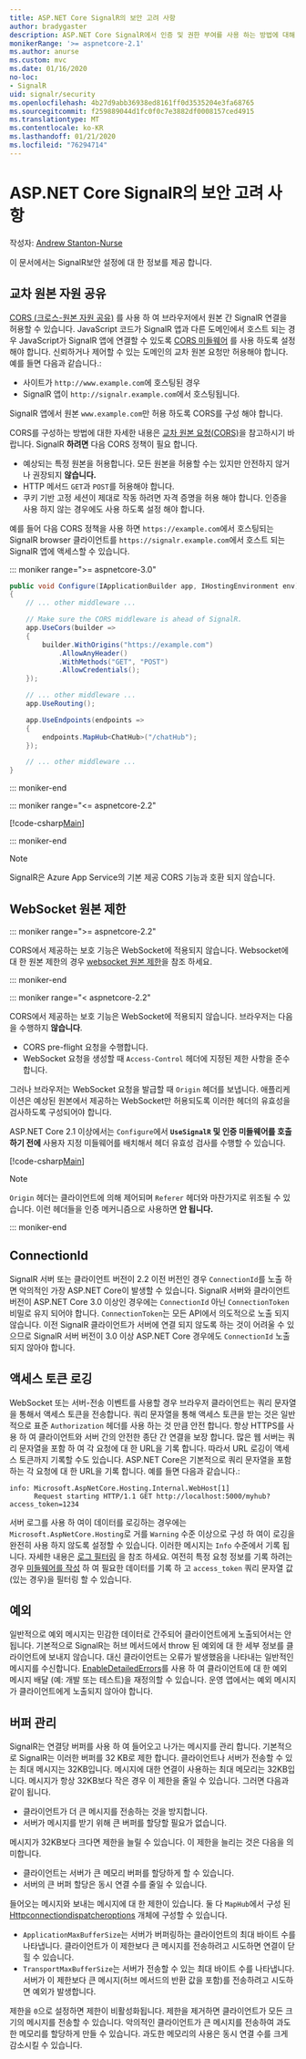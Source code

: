 ```yaml
---
title: ASP.NET Core SignalR의 보안 고려 사항
author: bradygaster
description: ASP.NET Core SignalR에서 인증 및 권한 부여를 사용 하는 방법에 대해 알아봅니다.
monikerRange: '>= aspnetcore-2.1'
ms.author: anurse
ms.custom: mvc
ms.date: 01/16/2020
no-loc:
- SignalR
uid: signalr/security
ms.openlocfilehash: 4b27d9abb36938ed8161ff0d3535204e3fa68765
ms.sourcegitcommit: f259889044d1fc0f0c7e3882df0008157ced4915
ms.translationtype: MT
ms.contentlocale: ko-KR
ms.lasthandoff: 01/21/2020
ms.locfileid: "76294714"
---
```

# <a name="security-considerations-in-aspnet-core-opno-locsignalr"></a>ASP.NET Core SignalR의 보안 고려 사항

작성자: [Andrew Stanton-Nurse](https://twitter.com/anurse)

이 문서에서는 SignalR보안 설정에 대 한 정보를 제공 합니다.

## <a name="cross-origin-resource-sharing"></a>교차 원본 자원 공유

[CORS (크로스-원본 자원 공유)](https://www.w3.org/TR/cors/) 를 사용 하 여 브라우저에서 원본 간 SignalR 연결을 허용할 수 있습니다. JavaScript 코드가 SignalR 앱과 다른 도메인에서 호스트 되는 경우 JavaScript가 SignalR 앱에 연결할 수 있도록 [CORS 미들웨어](xref:security/cors) 를 사용 하도록 설정 해야 합니다. 신뢰하거나 제어할 수 있는 도메인의 교차 원본 요청만 허용해야 합니다. 예를 들면 다음과 같습니다.:

* 사이트가 `http://www.example.com`에 호스팅된 경우
* SignalR 앱이 `http://signalr.example.com`에서 호스팅됩니다.

SignalR 앱에서 원본 `www.example.com`만 허용 하도록 CORS를 구성 해야 합니다.

CORS를 구성하는 방법에 대한 자세한 내용은 [교차 원본 요청(CORS)](xref:security/cors)을 참고하시기 바랍니다. SignalR **하려면** 다음 CORS 정책이 필요 합니다.

* 예상되는 특정 원본을 허용합니다. 모든 원본을 허용할 수는 있지만 안전하지 않거나 권장되지 **않습니다.**
* HTTP 메서드 `GET`과 `POST`를 허용해야 합니다.
* 쿠키 기반 고정 세션이 제대로 작동 하려면 자격 증명을 허용 해야 합니다. 인증을 사용 하지 않는 경우에도 사용 하도록 설정 해야 합니다.

<!--
::: moniker range=">= aspnetcore-5.0"  // Moniker here just to make sure this doesn't get missed in the 5.0 version update.
However, in 5.0 we have provided an option in the TypeScript client to not use credentials.
The not to use credentials option should only be used when you know 100% that credentials like Cookies are not needed in your app (cookies are used by azure app service when using multiple servers)

For more info, see https://github.com/aspnet/AspNetCore.Docs/issues/16003
.-->

예를 들어 다음 CORS 정책을 사용 하면 `https://example.com`에서 호스팅되는 SignalR browser 클라이언트를 `https://signalr.example.com`에서 호스트 되는 SignalR 앱에 액세스할 수 있습니다.

::: moniker range=">= aspnetcore-3.0"

```csharp
public void Configure(IApplicationBuilder app, IHostingEnvironment env)
{
    // ... other middleware ...

    // Make sure the CORS middleware is ahead of SignalR.
    app.UseCors(builder =>
    {
        builder.WithOrigins("https://example.com")
            .AllowAnyHeader()
            .WithMethods("GET", "POST")
            .AllowCredentials();
    });

    // ... other middleware ...
    app.UseRouting();

    app.UseEndpoints(endpoints =>
    {
        endpoints.MapHub<ChatHub>("/chatHub");
    });

    // ... other middleware ...
}
```

::: moniker-end

::: moniker range="<= aspnetcore-2.2"

[!code-csharp[Main](security/sample/Startup.cs?name=snippet1)]

::: moniker-end

> [!NOTE]
> SignalR은 Azure App Service의 기본 제공 CORS 기능과 호환 되지 않습니다.

## <a name="websocket-origin-restriction"></a>WebSocket 원본 제한

::: moniker range=">= aspnetcore-2.2"

CORS에서 제공하는 보호 기능은 WebSocket에 적용되지 않습니다. Websocket에 대 한 원본 제한의 경우 [websocket 원본 제한](xref:fundamentals/websockets#websocket-origin-restriction)을 참조 하세요.

::: moniker-end

::: moniker range="< aspnetcore-2.2"

CORS에서 제공하는 보호 기능은 WebSocket에 적용되지 않습니다. 브라우저는 다음을 수행하지 **않습니다**.

* CORS pre-flight 요청을 수행합니다.
* WebSocket 요청을 생성할 때 `Access-Control` 헤더에 지정된 제한 사항을 준수합니다.

그러나 브라우저는 WebSocket 요청을 발급할 때 `Origin` 헤더를 보냅니다. 애플리케이션은 예상된 원본에서 제공하는 WebSocket만 허용되도록 이러한 헤더의 유효성을 검사하도록 구성되어야 합니다.

ASP.NET Core 2.1 이상에서는 `Configure`에서 **`UseSignalR` 및 인증 미들웨어를 호출하기 전에** 사용자 지정 미들웨어를 배치해서 헤더 유효성 검사를 수행할 수 있습니다.

[!code-csharp[Main](security/sample/Startup.cs?name=snippet2)]

> [!NOTE]
> `Origin` 헤더는 클라이언트에 의해 제어되며 `Referer` 헤더와 마찬가지로 위조될 수 있습니다. 이런 헤더들을 인증 메커니즘으로 사용하면 **안 됩니다.**

::: moniker-end

## <a name="connectionid"></a>ConnectionId

SignalR 서버 또는 클라이언트 버전이 2.2 이전 버전인 경우 `ConnectionId`를 노출 하면 악의적인 가장 ASP.NET Core이 발생할 수 있습니다. SignalR 서버와 클라이언트 버전이 ASP.NET Core 3.0 이상인 경우에는 `ConnectionId` 아닌 `ConnectionToken` 비밀로 유지 되어야 합니다. `ConnectionToken`는 모든 API에서 의도적으로 노출 되지 않습니다.  이전 SignalR 클라이언트가 서버에 연결 되지 않도록 하는 것이 어려울 수 있으므로 SignalR 서버 버전이 3.0 이상 ASP.NET Core 경우에도 `ConnectionId` 노출 되지 않아야 합니다.

## <a name="access-token-logging"></a>액세스 토큰 로깅

WebSocket 또는 서버-전송 이벤트를 사용할 경우 브라우저 클라이언트는 쿼리 문자열을 통해서 액세스 토큰을 전송합니다. 쿼리 문자열을 통해 액세스 토큰을 받는 것은 일반적으로 표준 `Authorization` 헤더를 사용 하는 것 만큼 안전 합니다. 항상 HTTPS를 사용 하 여 클라이언트와 서버 간의 안전한 종단 간 연결을 보장 합니다. 많은 웹 서버는 쿼리 문자열을 포함 하 여 각 요청에 대 한 URL을 기록 합니다. 따라서 URL 로깅이 액세스 토큰까지 기록할 수도 있습니다. ASP.NET Core은 기본적으로 쿼리 문자열을 포함 하는 각 요청에 대 한 URL을 기록 합니다. 예를 들면 다음과 같습니다.:

```
info: Microsoft.AspNetCore.Hosting.Internal.WebHost[1]
      Request starting HTTP/1.1 GET http://localhost:5000/myhub?access_token=1234
```

서버 로그를 사용 하 여이 데이터를 로깅하는 경우에는 `Microsoft.AspNetCore.Hosting`로 거를 `Warning` 수준 이상으로 구성 하 여이 로깅을 완전히 사용 하지 않도록 설정할 수 있습니다. 이러한 메시지는 `Info` 수준에서 기록 됩니다. 자세한 내용은 [로그 필터링](xref:fundamentals/logging/index#log-filtering) 을 참조 하세요. 여전히 특정 요청 정보를 기록 하려는 경우 [미들웨어를 작성](xref:fundamentals/middleware/write) 하 여 필요한 데이터를 기록 하 고 `access_token` 쿼리 문자열 값 (있는 경우)을 필터링 할 수 있습니다.

## <a name="exceptions"></a>예외

일반적으로 예외 메시지는 민감한 데이터로 간주되어 클라이언트에게 노출되어서는 안 됩니다. 기본적으로 SignalR는 허브 메서드에서 throw 된 예외에 대 한 세부 정보를 클라이언트에 보내지 않습니다. 대신 클라이언트는 오류가 발생했음을 나타내는 일반적인 메시지를 수신합니다. [EnableDetailedErrors](xref:signalr/configuration#configure-server-options)를 사용 하 여 클라이언트에 대 한 예외 메시지 배달 (예: 개발 또는 테스트)을 재정의할 수 있습니다. 운영 앱에서는 예외 메시지가 클라이언트에게 노출되지 않아야 합니다.

## <a name="buffer-management"></a>버퍼 관리

SignalR는 연결당 버퍼를 사용 하 여 들어오고 나가는 메시지를 관리 합니다. 기본적으로 SignalR는 이러한 버퍼를 32 KB로 제한 합니다. 클라이언트나 서버가 전송할 수 있는 최대 메시지는 32KB입니다. 메시지에 대한 연결이 사용하는 최대 메모리는 32KB입니다. 메시지가 항상 32KB보다 작은 경우 이 제한을 줄일 수 있습니다. 그러면 다음과 같이 됩니다.

* 클라이언트가 더 큰 메시지를 전송하는 것을 방지합니다.
* 서버가 메시지를 받기 위해 큰 버퍼를 할당할 필요가 없습니다.

메시지가 32KB보다 크다면 제한을 늘릴 수 있습니다. 이 제한을 늘리는 것은 다음을 의미합니다.

* 클라이언트는 서버가 큰 메모리 버퍼를 할당하게 할 수 있습니다.
* 서버의 큰 버퍼 할당은 동시 연결 수를 줄일 수 있습니다.

들어오는 메시지와 보내는 메시지에 대 한 제한이 있습니다. 둘 다 `MapHub`에서 구성 된 [Httpconnectiondispatcheroptions](xref:signalr/configuration#configure-server-options) 개체에 구성할 수 있습니다.

* `ApplicationMaxBufferSize`는 서버가 버퍼링하는 클라이언트의 최대 바이트 수를 나타냅니다. 클라이언트가 이 제한보다 큰 메시지를 전송하려고 시도하면 연결이 닫힐 수 있습니다.
* `TransportMaxBufferSize`는 서버가 전송할 수 있는 최대 바이트 수를 나타냅니다. 서버가 이 제한보다 큰 메시지(허브 메서드의 반환 값을 포함)를 전송하려고 시도하면 예외가 발생합니다.

제한을 `0`으로 설정하면 제한이 비활성화됩니다. 제한을 제거하면 클라이언트가 모든 크기의 메시지를 전송할 수 있습니다. 악의적인 클라이언트가 큰 메시지를 전송하여 과도한 메모리를 할당하게 만들 수 있습니다. 과도한 메모리의 사용은 동시 연결 수를 크게 감소시킬 수 있습니다.

